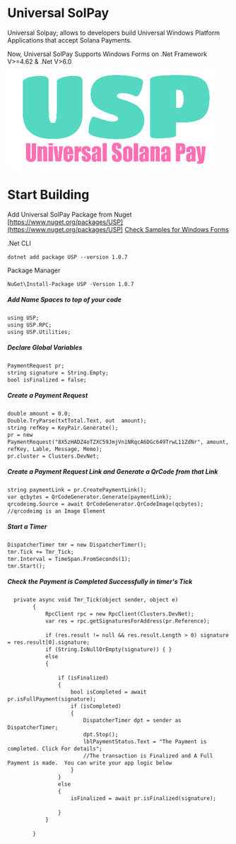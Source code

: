 # Universal SolPay
Universal Solpay; allows to developers build Universal Windows Platform Applications that accept Solana Payments. 

Now, Universal SolPay Supports Windows Forms on .Net Framework V>=4.62 & .Net V>6.0
![Universal Solpay Logo](https://raw.githubusercontent.com/cagrik/USP/master/UspLogo-b2.png)

# Start Building

Add Universal SolPay Package from Nuget [https://www.nuget.org/packages/USP](https://www.nuget.org/packages/USP)
[Check Samples for Windows Forms](https://github.com/cagrik/USP/tree/master/USP.Samples)

.Net CLI
```
dotnet add package USP --version 1.0.7
```

Package Manager
```
NuGet\Install-Package USP -Version 1.0.7
```

##### Add Name Spaces to top of your code

```
using USP;
using USP.RPC;
using USP.Utilities;
```

##### Declare Global Variables
```
PaymentRequest pr;
string signature = String.Empty;
bool isFinalized = false;
```

##### Create a Payment Request
```
double amount = 0.0;
Double.TryParse(txtTotal.Text, out  amount);
string refKey = KeyPair.Generate();
pr = new PaymentRequest("8X5zHADZ4oTZXC59JmjVn1NRqcA6DGc649TrwL11ZdNr", amount, refKey, Lable, Message, Memo);
pr.cluster = Clusters.DevNet;
```

##### Create a Payment Request Link and Generate a QrCode from that Link
```
string paymentLink = pr.CreatePaymentLink();
var qcbytes = QrCodeGenerator.Generate(paymentLink);
qrcodeimg.Source = await QrCodeGenerator.QrCodeImage(qcbytes); //qrcodeimg is an Image Element
```

##### Start a Timer 
```
DispatcherTimer tmr = new DispatcherTimer();
tmr.Tick += Tmr_Tick;
tmr.Interval = TimeSpan.FromSeconds(1);
tmr.Start();
```

##### Check the Payment is Completed Successfully in timer's Tick
```
  private async void Tmr_Tick(object sender, object e)
        {
            RpcClient rpc = new RpcClient(Clusters.DevNet);
            var res = rpc.getSignaturesForAddress(pr.Reference);

            if (res.result != null && res.result.Length > 0) signature = res.result[0].signature;
            if (String.IsNullOrEmpty(signature)) { }
            else
            {

                if (isFinalized)
                {
                    bool isCompleted = await pr.isFullPayment(signature);
                    if (isCompleted)
                    {
                        DispatcherTimer dpt = sender as DispatcherTimer;
                        dpt.Stop();
                        lblPaymentStatus.Text = "The Payment is completed. Click For details";
                        //The transaction is Finalized and A Full Payment is made.  You can write your app logic below
                    }
                }
                else
                {
                    isFinalized = await pr.isFinalized(signature);

                }
            }

        }
```
